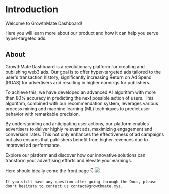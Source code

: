 # Introduction
Welcome to GrowthMate Dashboard! 

Here you will learn more about our product and how it can help you serve hyper-targeted ads.
## About

GrowthMate Dashboard is a revolutionary platform for creating and publishing web3 ads. Our goal is to offer hyper-targeted ads tailored to the user's transaction history, significantly increasing Return on Ad Spend (ROAS) for advertisers and resulting in higher earnings for publishers.

To achieve this, we have developed an advanced AI algorithm with more than 80% accuracy in predicting the next possible action of users. This algorithm, combined with our recommendation system, leverages various process mining and machine learning (ML) techniques to predict user behavior with remarkable precision.

By understanding and anticipating user actions, our platform enables advertisers to deliver highly relevant ads, maximizing engagement and conversion rates. This not only enhances the effectiveness of ad campaigns but also ensures that publishers benefit from higher revenues due to improved ad performance.

Explore our platform and discover how our innovative solutions can transform your advertising efforts and elevate your earnings.

Here should ideally come the front page 👇
![](https://i.imgur.com/a/BD6V82S)

```admonish note
If you still have any question after going through the Docs, please don't hesitate to contact us contact@growthmate.xyz. 
```
